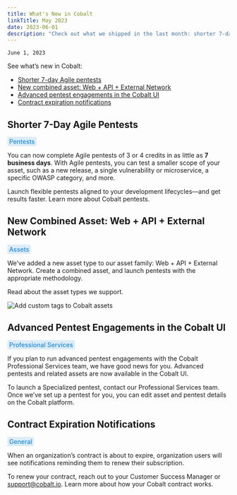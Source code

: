 ```yaml
---
title: What's New in Cobalt
linkTitle: May 2023
date: 2023-06-01
description: "Check out what we shipped in the last month: shorter 7-day Agile pentests, new asset type, and more."
---
```


`June 1, 2023`


See what’s new in Cobalt:

- [Shorter 7-day Agile pentests](#shorter-7-day-agile-pentests)
- [New combined asset: Web + API + External Network](#new-combined-asset-web--api--external-network)
- [Advanced pentest engagements in the Cobalt UI](#advanced-pentest-engagements-in-the-cobalt-ui)
- [Contract expiration notifications](#contract-expiration-notifications)

## Shorter 7-Day Agile Pentests

<span style="color:#248BD2; font-weight:500; background-color: #DCECF8; padding: 2px 4px; border-radius: 2px;">Pentests</span>

You can now complete Agile pentests of 3 or 4 credits in as little as **7 business days**.
With Agile pentests, you can test a smaller scope of your asset, such as a new release, a single vulnerability or microservice, a specific OWASP category, and more.

Launch flexible pentests aligned to your development lifecycles—and get results faster. Learn more about Cobalt pentests.

## New Combined Asset: Web + API + External Network

<span style="color:#248BD2; font-weight:500; background-color: #DCECF8; padding: 2px 4px; border-radius: 2px;">Assets</span>

We’ve added a new asset type to our asset family: Web + API + External Network. Create a combined asset, and launch pentests with the appropriate methodology.

Read about the asset types we support.

![Add custom tags to Cobalt assets](/gsg/asset-tags.png "Add custom tags to Cobalt assets")

## Advanced Pentest Engagements in the Cobalt UI

<span style="color:#248BD2; font-weight:500; background-color: #DCECF8; padding: 2px 4px; border-radius: 2px;">Professional Services</span>

If you plan to run advanced pentest engagements with the Cobalt Professional Services team, we have good news for you. Advanced pentests and related assets are now available in the Cobalt UI.

To launch a Specialized pentest, contact our Professional Services team. Once we’ve set up a pentest for you, you can edit asset and pentest details on the Cobalt platform.

## Contract Expiration Notifications

<span style="color:#248BD2; font-weight:500; background-color: #DCECF8; padding: 2px 4px; border-radius: 2px;">General</span>

When an organization’s contract is about to expire, organization users will see notifications reminding them to renew their subscription.

To renew your contract, reach out to your Customer Success Manager or support@cobalt.io. Learn more about how your Cobalt contract works.
